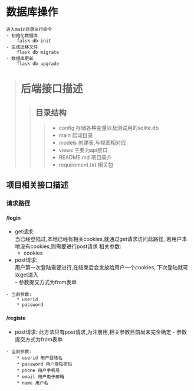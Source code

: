 # 数据库操作
    进入main目录执行命令
    - 初始化数据库
        falsk db init
    - 生成迁移文件
        flask db migrate 
    - 数据库更新
        flask db upgrade

># 后端接口描述  
>>## 目录结构  
>>>  * config 存储各种变量以及测试用的sqlite.db  
>>>  * main 启动目录
>>>  * models 创建表,与视图相对应
>>>  * views 主要为api接口
>>>  * README.md 项目简介
>>>  * requirement.txt 相关包


## 项目相关接口描述
 ### 请求路径
   #### /login
   - get请求:  
      当已经登陆过,本地已经有相关cookies,就通过get请求访问此路径,
      若用户本地没有cookies,则需要进行post请求
      相关参数:
      * cookies 
   - post请求:  
     用户第一次登陆需要进行,在结束后会发放给用户一个cookies,
     下次登陆就可以get进入  
    - 参数提交方式为from表单
     
    - 当前参数:
        * userid
        * password
   #### /registe
   - post请求:
   此方法只有post请求,为注册用,相关参数目前尚未完全确定
    - 参数提交方式为from表单
    
    - 当前参数:
        * userid 用户登陆名
        * password 用户登陆密码
        * phone 用户手机号
        * email 用户电子邮箱
        * name 用户名